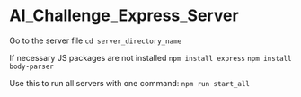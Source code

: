 # AI_Challenge_Express_Server
Go to the server file
```cd server_directory_name```

If necessary JS packages are not installed
```npm install express```
```npm install body-parser```


Use this to run all servers with one command:
```npm run start_all```
